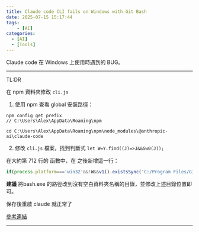 ```yaml
---
title: Claude code CLI fails on Windows with Git Bash
date: 2025-07-15 15:17:44
tags: 
    - [AI]
categories:
  - [AI]
  - [Tools]
---
```


Claude code 在 Windows 上使用時遇到的 BUG。

<!-- more -->

------

TL:DR

在 npm 資料夾修改 `cli.js`

1. 使用 npm 查看 global 安裝路徑：

```
npm config get prefix
// C:\Users\Alex\AppData\Roaming\npm

cd C:\Users\Alex\AppData\Roaming\npm\node_modules\@anthropic-ai\claude-code
```
2. 修改 `cli.js` 檔案，找到判斷式 `let W=Y.find((J)=>J&&Sw0(J));`

在大約第 712 行的 函數中，在 之後新增這一行：

```javascript
if(process.platform==='win32'&&!W&&v1().existsSync('C:/Program Files/Git/bin/bash.exe'))W='C:/Program Files/Git/bin/bash.exe';
```

**建議** 將bash.exe 的路徑改到沒有空白資料夾名稱的目錄，並修改上述目錄位置即可。

保存後重啟 claude 就正常了

[參考連結](https://github.com/anthropics/claude-code/issues/3461#issuecomment-3068231817)

------